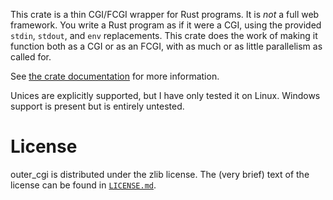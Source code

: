 This crate is a thin CGI/FCGI wrapper for Rust programs. It is *not* a full web framework. You write a Rust program as if it were a CGI, using the provided `stdin`, `stdout`, and `env` replacements. This crate does the work of making it function both as a CGI or as an FCGI, with as much or as little parallelism as called for.

See [the crate documentation](https://docs.rs/outer_cgi/0.2.0/outer_cgi/) for more information.

Unices are explicitly supported, but I have only tested it on Linux. Windows support is present but is entirely untested.

# License

outer_cgi is distributed under the zlib license. The (very brief) text of the license can be found in [`LICENSE.md`](LICENSE.md).
